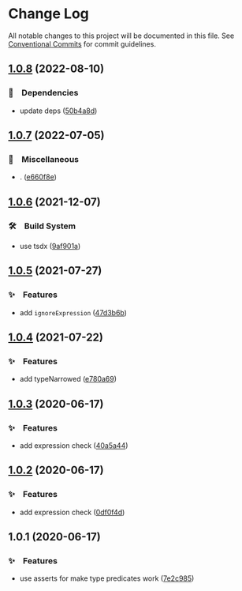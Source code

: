 # Change Log

All notable changes to this project will be documented in this file.
See [Conventional Commits](https://conventionalcommits.org) for commit guidelines.

## [1.0.8](https://github.com/bluelovers/ws-ts-type/compare/ts-type-predicates@1.0.7...ts-type-predicates@1.0.8) (2022-08-10)


### 📌　Dependencies

* update deps ([50b4a8d](https://github.com/bluelovers/ws-ts-type/commit/50b4a8dab38d41ccf29b194be76f9fb5673f8162))





## [1.0.7](https://github.com/bluelovers/ws-ts-type/compare/ts-type-predicates@1.0.6...ts-type-predicates@1.0.7) (2022-07-05)


### 🔖　Miscellaneous

* . ([e660f8e](https://github.com/bluelovers/ws-ts-type/commit/e660f8e0b4e0afda0bfabfbcbe8e2c10b3e69a80))





## [1.0.6](https://github.com/bluelovers/ws-ts-type/compare/ts-type-predicates@1.0.5...ts-type-predicates@1.0.6) (2021-12-07)


### 🛠　Build System

* use tsdx ([9af901a](https://github.com/bluelovers/ws-ts-type/commit/9af901a02046daf2dbb8a59086fa890757633458))





## [1.0.5](https://github.com/bluelovers/ws-ts-type/compare/ts-type-predicates@1.0.4...ts-type-predicates@1.0.5) (2021-07-27)


### ✨　Features

* add `ignoreExpression` ([47d3b6b](https://github.com/bluelovers/ws-ts-type/commit/47d3b6bda19a27c5c23cf7ea6f7674358bb8123c))





## [1.0.4](https://github.com/bluelovers/ws-ts-type/compare/ts-type-predicates@1.0.3...ts-type-predicates@1.0.4) (2021-07-22)


### ✨　Features

* add typeNarrowed ([e780a69](https://github.com/bluelovers/ws-ts-type/commit/e780a6924756090f8f9f13e00c91e67afa7fc6c3))





## [1.0.3](https://github.com/bluelovers/ws-ts-type/compare/ts-type-predicates@1.0.2...ts-type-predicates@1.0.3) (2020-06-17)


### ✨　Features

* add expression check ([40a5a44](https://github.com/bluelovers/ws-ts-type/commit/40a5a44982a8edff21d97bafbe9147bdfcc6ca60))





## [1.0.2](https://github.com/bluelovers/ws-ts-type/compare/ts-type-predicates@1.0.1...ts-type-predicates@1.0.2) (2020-06-17)


### ✨　Features

* add expression check ([0df0f4d](https://github.com/bluelovers/ws-ts-type/commit/0df0f4d5669a89d342d6a8fe10309528d233a567))





## 1.0.1 (2020-06-17)


### ✨　Features

* use asserts for make type predicates work ([7e2c985](https://github.com/bluelovers/ws-ts-type/commit/7e2c985329bd4c5abf889f5128c98b0b89f99e9a))
